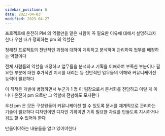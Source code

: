 ```yaml
---
sidebar_position: 6
date: 2023-04-03
modified: 2023-04-27
---
```


프로젝트에 온전히 PM 의 역활만을 맡은 사람이 꼭 필요한 이유에 대해서 설명하고자 한다
우선 내가 정의하는 pm 의 역할은

정해진 프로젝트의 전반적인 과정에 대하여 계획하고 분석하며 관리하여 업무를 배정하는 역할이다

전체 사람들의 역할을 배정하고 업무들을 분석하고
기획을 이해하여 부족한 부분이나 필요한 부분에 대한 추가적인 지시를 내리는 등
전반적인 업무들의 이해와 커뮤니케이션 능력이 필요하다

이 직책은 개발에 병행하면서 누군가 1 명 이 팀장으로서 문서화를 전담하고
이럴 게 아니다
온전히 pm 으로만 그 역할에 전념해도 모자란다

우선 pm 은 모든 구성원들이 커뮤니케이션 할 수 있도록 문서를 체계적으로 관리하는 기술이 필요하다
디자인이면 디자인 기획이면 기획
필요한 자료를 만들도록 지시하거나 검토 할 수 있어야 한다

만들어야하는 내용들을 알고 있어야한다
